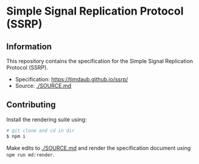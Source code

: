 # Simple Signal Replication Protocol (SSRP)

## Information

This repository contains the specification for the Simple Signal Replication Protocol (SSRP).

- Specification: https://timdaub.github.io/ssrp/
- Source: [./SOURCE.md](./SOURCE.md)

## Contributing
Install the rendering suite using:

```bash
# git clone and cd in dir
$ npm i
```

Make edits to [./SOURCE.md](./SOURCE.md) and render the specification document using `npm run md:render`.
